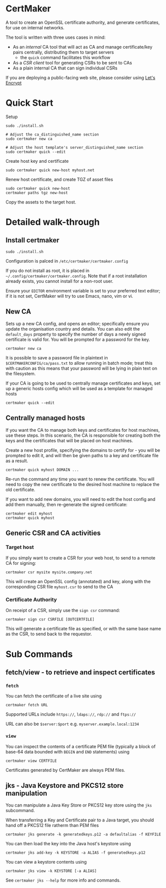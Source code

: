 CertMaker
===========

A tool to create an OpenSSL certificate authority, and generate certificates, for use on internal networks.

The tool is written with three uses cases in mind:

* As an *internal* CA tool that will act as CA and manage certificate/key pairs centrally, distributing them to target servers
    * the `quick` command facilitates this workflow
* As a *CSR client* tool for generating CSRs to be sent to CAs
* As a plain internal CA that can sign individual CSRs

If you are deploying a public-facing web site, please consider using [Let's Encrypt](https://letsencrypt.org)


Quick Start
===========

Setup

    sudo ./install.sh

    # Adjust the ca_distinguished_name section
    sudo certmaker new ca

    # Adjust the host template's server_distinguished_name section
    sudo certmaker quick --edit

Create host key and certificate

    sudo certmaker quick new-host myhost.net

Renew host certificate, and create TGZ of asset files

    sudo certmaker quick new-host
    certmaker paths tgz new-host

Copy the assets to the target host.


Detailed walk-through
=====================


Install certmaker
-----------------

    sudo ./install.sh

Configuration is palced in `/etc/certmaker/certmaker.config`

If you do not install as root, it is placed in `~/.config/certmaker/certmaker.config`. Note that if a root installation already exists, you cannot install for a non-root user.

Ensure your `EDITOR` environment variable is set to your preferred text editor; if it is not set, CertMaker will try to use Emacs, nano, vim or vi.

New CA
---------

Sets up a new CA config, and opens an editor; specifically ensure you update the organisation country and details. You can also edit the `default_days` property to specify the number of days a newly signed certificate is valid for. You will be prompted for a password for the key.

    certmaker new ca

It is possible to save a password file in plaintext in `$CERTMAKERCONFIG/ca/pass.txt` to allow running in batch mode; treat this with caution as this means that your password will be lying in plain text on the filesystem.

If your CA is going to be used to centrally manage certificates and keys, set up a generic hosts config which will be used as a template for managed hosts

    certmaker quick --edit


Centrally managed hosts
-----------------------

If you want the CA to manage both keys and certificates for host machines, use these steps. In this scenario, the CA is responsible for creating both the keys and the certificates that will be placed on host machines.

Create a new host profile, specifying the domains to certify for - you will be prompted to edit it, and will then be given paths to a key and certificate file as a result.

    certmaker quick myhost DOMAIN ...

Re-run the command any time you want to renew the certificate. You will need to copy the new certificate to the desired host machine to replace the old certificate.

If you want to add new domains, you will need to edit the host config and add them manually, then re-generate the signed certificate:

    certmaker edit myhost
    certmaker quick myhost

Generic CSR and CA activities
-----------------------------

###    Target host

If you simply want to create a CSR for your web host, to send to a remote CA for signing:

	certmaker csr mysite mysite.company.net

This will create an OpenSSL config (annotated) and key, along with the corresponding CSR file `myhost.csr` to send to the CA


###    Certificate Authority

On receipt of a CSR, simply use the `sign csr` command:

    certmaker sign csr CSRFILE [OUTCERTFILE]

This will generate a certificate file as specified, or with the same base name as the CSR, to send back to the requestor.



Sub Commands
============


fetch/view - to retrieve and inspect certificates
-------------------------------------------------

###    `fetch`

You can fetch the certificate of a live site using

    certmaker fetch URL

Supported URLs include `https://`, `ldaps://`, `rdp://` and `ftps://`

URL can also be `$server:$port` e.g. `myserver.example.local:1234`

###    `view`

You can inspect the contents of a certificate PEM file (typically a block of base-64 data bounded with `BEGIN` and `END` statements) using

    certmaker view CERTFILE

Certificates generated by CertMaker are always PEM files.



jks - Java Keystore and PKCS12 store manipulation
-------------------------------------------------

You can manipulate a Java Key Store or PKCS12 key store using the `jks` subcommand.


When transferring a Key and Certificate pair to a Java target, you should hand off a PKCS12 file ratherm than PEM files

    certmaker jks generate -k generatedkeys.p12 -a defaultalias -f KEYFILE


You can then load the key into the Java host's keystore using

    certmaker jks add-key -k KEYSTORE -a ALIAS -f generatedkeys.p12


You can view a keystore contents using

    certmaker jks view -k KEYSTORE [-a ALIAS]

See `certmaker jks --help` for more info and commands.
